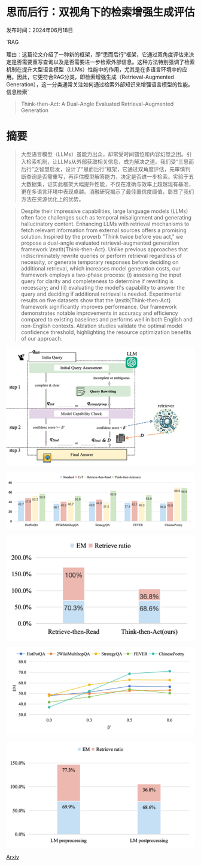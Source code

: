 # 思而后行：双视角下的检索增强生成评估

发布时间：2024年06月18日

`RAG

理由：这篇论文介绍了一种新的框架，即“思而后行”框架，它通过双角度评估来决定是否需要重写查询以及是否需要进一步检索外部信息。这种方法特别强调了检索机制在提升大型语言模型（LLMs）性能中的作用，尤其是在多语言环境中的应用。因此，它更符合RAG分类，即检索增强生成（Retrieval-Augmented Generation），这一分类通常关注如何通过检索外部知识来增强语言模型的性能。` `信息检索`

> Think-then-Act: A Dual-Angle Evaluated Retrieval-Augmented Generation

# 摘要

> 大型语言模型（LLMs）虽能力出众，却常受时间错位和内容幻觉之困。引入检索机制，让LLMs从外部获取相关信息，成为解决之道。我们受“三思而后行”之智慧启发，设计了“思而后行”框架，它通过双角度评估，先审慎判断查询是否需重写，再评估模型解答能力，决定是否进一步检索。实验于五大数据集，证实此框架大幅提升性能，不仅在准确与效率上超越现有基准，更在多语言环境中表现卓越。消融研究揭示了最佳置信度阈值，彰显了我们方法在资源优化上的优势。

> Despite their impressive capabilities, large language models (LLMs) often face challenges such as temporal misalignment and generating hallucinatory content. Enhancing LLMs with retrieval mechanisms to fetch relevant information from external sources offers a promising solution. Inspired by the proverb "Think twice before you act," we propose a dual-angle evaluated retrieval-augmented generation framework \textit{Think-then-Act}. Unlike previous approaches that indiscriminately rewrite queries or perform retrieval regardless of necessity, or generate temporary responses before deciding on additional retrieval, which increases model generation costs, our framework employs a two-phase process: (i) assessing the input query for clarity and completeness to determine if rewriting is necessary; and (ii) evaluating the model's capability to answer the query and deciding if additional retrieval is needed. Experimental results on five datasets show that the \textit{Think-then-Act} framework significantly improves performance. Our framework demonstrates notable improvements in accuracy and efficiency compared to existing baselines and performs well in both English and non-English contexts. Ablation studies validate the optimal model confidence threshold, highlighting the resource optimization benefits of our approach.

![思而后行：双视角下的检索增强生成评估](../../../paper_images/2406.13050/x1.png)

![思而后行：双视角下的检索增强生成评估](../../../paper_images/2406.13050/x2.png)

![思而后行：双视角下的检索增强生成评估](../../../paper_images/2406.13050/x3.png)

![思而后行：双视角下的检索增强生成评估](../../../paper_images/2406.13050/x4.png)

![思而后行：双视角下的检索增强生成评估](../../../paper_images/2406.13050/x5.png)

[Arxiv](https://arxiv.org/abs/2406.13050)
